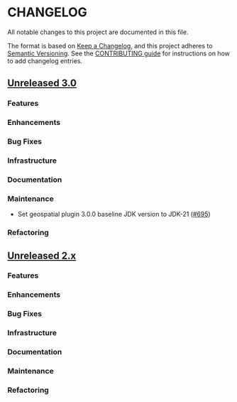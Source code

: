 # CHANGELOG
All notable changes to this project are documented in this file.

The format is based on [Keep a Changelog](https://keepachangelog.com/en/1.0.0/), and this project adheres to [Semantic Versioning](https://semver.org/spec/v2.0.0.html). 
See the [CONTRIBUTING guide](./CONTRIBUTING.md#Changelog) for instructions on how to add changelog entries.

## [Unreleased 3.0](https://github.com/opensearch-project/geospatial/compare/2.x...HEAD)
### Features
### Enhancements
### Bug Fixes
### Infrastructure
### Documentation
### Maintenance
- Set geospatial plugin 3.0.0 baseline JDK version to JDK-21 ([#695](https://github.com/opensearch-project/geospatial/pull/695))

### Refactoring

## [Unreleased 2.x](https://github.com/opensearch-project/geospatial/compare/2.17...2.x)
### Features
### Enhancements
### Bug Fixes
### Infrastructure
### Documentation
### Maintenance
### Refactoring

